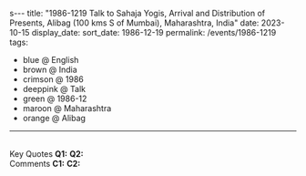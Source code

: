 s---
title: "1986-1219 Talk to Sahaja Yogis, Arrival and Distribution of Presents, Alibag (100 kms S of Mumbai), Maharashtra, India"
date: 2023-10-15
display_date: 
sort_date: 1986-12-19
permalink: /events/1986-1219
tags:
  - blue @ English
  - brown @ India
  - crimson @ 1986
  - deeppink @ Talk
  - green @ 1986-12
  - maroon @ Maharashtra
  - orange @ Alibag
---

<br>

<wave-list>
  <list-title color="DarkSeaGreen" width="55">Key Quotes</list-title>
  <list-item color="BlanchedAlmond" width="280"><b>Q1:</b> <i></i></list-item>
  <list-item color="Lavender" width="280"><b>Q2:</b> <i></i></list-item>
</wave-list>

<br>

<wave-list>
  <list-title color="DarkSeaGreen" width="55">Comments</list-title>
  <list-item color="BlanchedAlmond" width="280"><b>C1:</b> <i></i></list-item>
  <list-item color="Lavender" width="280"><b>C2:</b> <i></i></list-item>
</wave-list>